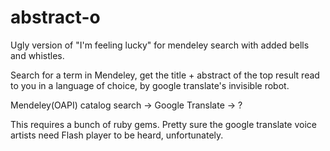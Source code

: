 abstract-o
==========

Ugly version of "I'm feeling lucky" for mendeley search with added bells and whistles.

Search for a term in Mendeley, get the title + abstract of the top result read to you in a
language of choice, by google translate's invisible robot.

Mendeley(OAPI) catalog search -> Google Translate -> ?

This requires a bunch of ruby gems. Pretty sure the google translate voice artists need
Flash player to be heard, unfortunately.

